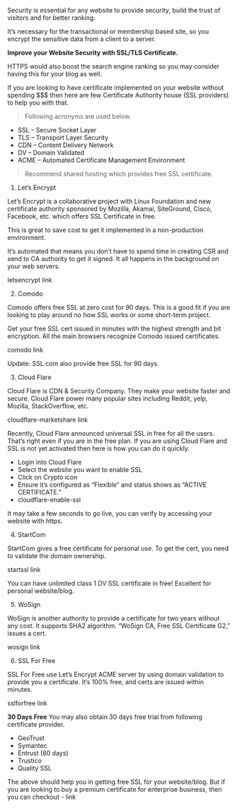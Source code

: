 Security is essential for any website to provide security, build the trust of visitors and for better ranking.

It’s necessary for the transactional or membership based site, so you encrypt the sensitive data from a client to a server.

**Improve your Website Security with SSL/TLS Certificate.**

HTTPS would also boost the search engine ranking so you may consider having this for your blog as well.

If you are looking to have certificate implemented on your website without spending $$$ then here are few Certificate Authority house (SSL providers) to help you with that.

> Following acronyms are used below.

+ SSL – Secure Socket Layer
+ TLS – Transport Layer Security
+ CDN – Content Delivery Network
+ DV – Domain Validated
+ ACME – Automated Certificate Management Environment

> Recommend  shared hosting which provides free SSL certificate.

1. Let’s Encrypt

Let’s Encrypt is a collaborative project with Linux Foundation and new certificate authority sponsored by Mozilla, Akamai, SiteGround, Cisco, Facebook, etc. which offers SSL Certificate in free.

This is great to save cost to get it implemented in a non-production environment.

It’s automated that means you don’t have to spend time in creating CSR and send to CA authority to get it signed. It all happens in the background on your web servers.

letsencrypt link

2. Comodo

Comodo offers free SSL at zero cost for 90 days. This is a good fit if you are looking to play around no how SSL works or some short-term project.

Get your free SSL cert issued in minutes with the highest strength and bit encryption. All the main browsers recognize Comodo issued certificates.

comodo link 

Update: SSL.com also provide free SSL for 90 days.

3. Cloud Flare

Cloud Flare is CDN & Security Company. They make your website faster and secure. Cloud Flare power many popular sites including Reddit, yelp, Mozilla, StackOverflow, etc.

cloudflare-marketshare link

Recently, Cloud Flare announced universal SSL in free for all the users. That’s right even if you are in the free plan. If you are using Cloud Flare and SSL is not yet activated then here is how you can do it quickly.

+ Login into Cloud Flare
+ Select the website you want to enable SSL
+ Click on Crypto icon
+ Ensure it’s configured as “Flexible” and status shows as “ACTIVE CERTIFICATE.”
+ cloudflare-enable-ssl

It may take a few seconds to go live, you can verify by accessing your website with https.

4. StartCom

StartCom gives a free certificate for personal use. To get the cert, you need to validate the domain ownership.

startssl link


You can have unlimited class 1 DV SSL certificate in free! Excellent for personal website/blog.

5. WoSign

WoSign is another authority to provide a certificate for two years without any cost. It supports SHA2 algorithm. “WoSign CA, Free SSL Certificate G2,” issues a cert.

wosign link

6. SSL For Free

SSL For Free use Let’s Encrypt ACME server by using domain validation to provide you a certificate. It’s 100% free, and certs are issued within minutes.

sslforfree link

**30 Days Free** 
You may also obtain 30 days free trial from following certificate provider.

+ GeoTrust
+ Symantec
+ Entrust (60 days)
+ Trustico
+ Quality SSL

The above should help you in getting free SSL for your website/blog. But if you are looking to buy a premium certificate for enterprise business, then you can checkout - link